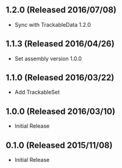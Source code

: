 ## 1.2.0 (Released 2016/07/08)

* Sync with TrackableData 1.2.0

## 1.1.3 (Released 2016/04/26)

* Set assembly version 1.0.0

## 1.1.0 (Released 2016/03/22)

* Add TrackableSet

## 1.0.0 (Released 2016/03/10)

* Initial Release

## 0.1.0 (Released 2015/11/08)

* Initial Release
